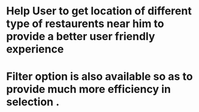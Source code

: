 # Help User to  get location of different type of restaurents near him to provide a better user friendly experience 
# Filter option is also available so as to provide much more efficiency in selection . 
